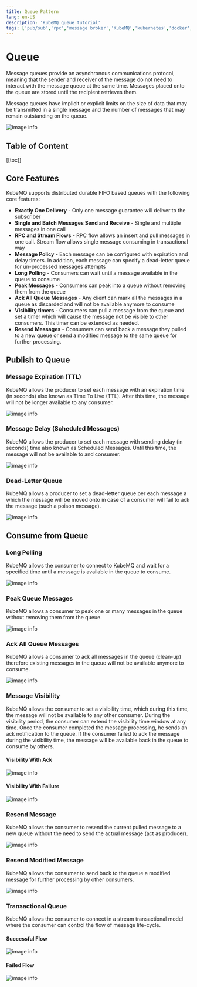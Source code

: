 ```yaml
---
title: Queue Pattern
lang: en-US
description: 'KubeMQ queue tutorial'
tags: ['pub/sub','rpc','message broker','KubeMQ','kubernetes','docker','cloud native','message queue','guide','tutorial','queue']
---
```

# Queue <Badge text="v1.6.0+"/> <Badge text="stable"/>
Message queues provide an asynchronous communications protocol, meaning that the sender and receiver of the message do not need to interact with the message queue at the same time. Messages placed onto the queue are stored until the recipient retrieves them.

Message queues have implicit or explicit limits on the size of data that may be transmitted in a single message and the number of messages that may remain outstanding on the queue.

![image info](./images/queue.png)
## Table of Content
[[toc]]

## Core Features
KubeMQ supports distributed durable FIFO based queues with the following core features:

- **Exactly One Delivery** - Only one message guarantee will deliver to the subscriber
- **Single and Batch Messages Send and Receive** - Single and multiple messages in one call
- **RPC and Stream Flows** - RPC flow allows an insert and pull messages in one call. Stream flow allows single message consuming in transactional way
- **Message Policy** - Each message can be configured with expiration and delay timers. In addition, each message can specify a dead-letter queue for un-processed messages attempts
- **Long Polling** - Consumers can wait until a message available in the queue to consume
- **Peak Messages** - Consumers can peak into a queue without removing them from the queue
- **Ack All Queue Messages** - Any client can mark all the messages in a queue as discarded and will not be available anymore to consume
- **Visibility timers** - Consumers can pull a message from the queue and set a timer which will cause the message not be visible to other consumers. This timer can be extended as needed.
- **Resend Messages** - Consumers can send back a message they pulled to a new queue or send a modified message to the same queue for further processing.

## Publish to Queue

### Message Expiration (TTL)
KubeMQ allows the producer to set each message with an expiration time (in seconds) also known as Time To Live (TTL). After this time, the message will not be longer available to any consumer.

![image info](./images/queue-expiration.png)

### Message Delay (Scheduled Messages)
KubeMQ allows the producer to set each message with sending delay (in seconds) time also known as Scheduled Messages. Until this time, the message will not be available to and consumer.

![image info](./images/queue-delay.png)


### Dead-Letter Queue
KubeMQ allows a producer to set a dead-letter queue per each message a which the message will be moved onto in case of a consumer will fail to ack the message (such a poison message).

 ![image info](./images/queue-dead-letter.png)

## Consume from Queue

### Long Polling
KubeMQ allows the consumer to connect to KubeMQ and wait for a specified time until a message is available in the queue to consume.

![image info](./images/queue-long-polling.png)

### Peak Queue Messages

KubeMQ allows a consumer to peak one or many messages in the queue without removing them from the queue.

![image info](./images/queue-peak.png)


### Ack All Queue Messages

KubeMQ allows a consumer to ack all messages in the queue (clean-up) therefore existing messages in the queue will not be available anymore to consume.

 ![image info](./images/queue-ack-all.png)

### Message Visibility

 KubeMQ allows the consumer to set a visibility time, which during this time, the message will not be available to any other consumer. During the visibility period, the consumer can extend the visibility time window at any time. Once the consumer completed the message processing, he sends an ack notification to the queue. If the consumer failed to ack the message during the visibility time, the message will be available back in the queue to consume by others.

#### Visibility With Ack
  ![image info](./images/queue-visibility-ack.png)

#### Visibility With Failure
  ![image info](./images/queue-visibility-reject.png)

### Resend Message

KubeMQ allows the consumer to resend the current pulled message to a new queue without the need to send the actual message (act as producer).

![image info](./images/queue-resend.png)

### Resend Modified Message

KubeMQ allows the consumer to send back to the queue a modified message for further processing by other consumers.

![image info](./images/queue-resend-new.png)


### Transactional Queue

KubeMQ allows the consumer to connect in a stream transactional model where the consumer can control the flow of message life-cycle.

#### Successful Flow

![image info](./images/queue-stream-flow-ok.png)

#### Failed Flow

![image info](./images/queue-stream-flow-fail.png)
